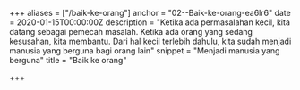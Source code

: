 +++
aliases = ["/baik-ke-orang"]
anchor = "02--Baik-ke-orang-ea6lr6"
date = 2020-01-15T00:00:00Z
description = "Ketika ada permasalahan kecil, kita datang sebagai pemecah masalah. Ketika ada orang yang sedang kesusahan, kita membantu. Dari hal kecil terlebih dahulu, kita sudah menjadi manusia yang berguna bagi orang lain"
snippet = "Menjadi manusia yang berguna"
title = "Baik ke orang"

+++
